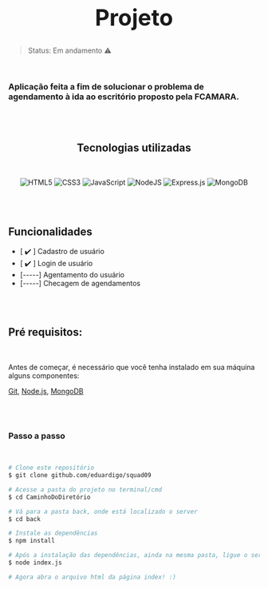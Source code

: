 <h1 align="center" style="font-size:45px" style="color:black" >Projeto</h1>

<!-- # Nome do Projeto -->

>Status: Em andamento ⚠️

<!-- <p align="center">Aplicação feita </p> -->
</br>

### Aplicação feita a fim de solucionar o problema de agendamento à ida ao escritório proposto pela FCAMARA.

</br>
</br>

<div align="center">

## Tecnologias utilizadas

</br>

![HTML5](https://img.shields.io/badge/html5-%23E34F26.svg?style=flat-square&logo=html5&logoColor=white)
![CSS3](https://img.shields.io/badge/css3-%231572B6.svg?style=flat-square&logo=css3&logoColor=white)
![JavaScript](https://img.shields.io/badge/javascript-%23323330.svg?style=flat-square&logo=javascript&logoColor=%23F7DF1E)
![NodeJS](https://img.shields.io/badge/node.js-6DA55F?style=flat-square&logo=node.js&logoColor=white)
![Express.js](https://img.shields.io/badge/express.js-%23404d59.svg?style=flat-square&logo=express&logoColor=%2361DAFB)
![MongoDB](https://img.shields.io/badge/MongoDB-%234ea94b.svg?style=flat-square&logo=mongodb&logoColor=white)

</div>


<!-- tabela que vai ficar aqui -->
</br></br>

## Funcionalidades

- [ ✔️ ] Cadastro de usuário
- [ ✔️ ] Login de usuário
- [-----] Agentamento do usuário
- [-----] Checagem de agendamentos


<!-- Possíveis fotos da execução da aplicação -->
</br></br>

## Pré requisitos:

</br>

Antes de começar, é necessário que você tenha instalado em sua máquina alguns componentes:

[Git](https://git-scm.com), [Node.js](https://nodejs.org/en/), [MongoDB](https://www.mongodb.com/try/download/community)


</br></br>


### Passo a passo

</br>

```bash
# Clone este repositório
$ git clone github.com/eduardigo/squad09

# Acesse a pasta do projeto no terminal/cmd
$ cd CaminhoDoDiretório

# Vá para a pasta back, onde está localizado o server
$ cd back

# Instale as dependências
$ npm install

# Após a instalação das dependências, ainda na mesma pasta, ligue o servidor
$ node index.js

# Agora abra o arquivo html da página index! :)
```






